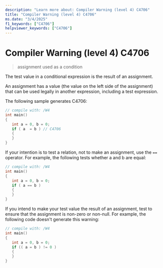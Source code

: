 ```yaml
---
description: "Learn more about: Compiler Warning (level 4) C4706"
title: "Compiler Warning (level 4) C4706"
ms.date: "3/4/2025"
f1_keywords: ["C4706"]
helpviewer_keywords: ["C4706"]
---
```

# Compiler Warning (level 4) C4706

> assignment used as a condition

The test value in a conditional expression is the result of an assignment.

An assignment has a value (the value on the left side of the assignment) that can be used legally in another expression, including a test expression.

The following sample generates C4706:

```cpp
// compile with: /W4
int main()
{
   int a = 0, b = 0;
   if ( a  = b ) // C4706
   {
   }
}
```

If your intention is to test a relation, not to make an assignment, use the `==` operator. For example, the following tests whether a and b are equal:

```cpp
// compile with: /W4
int main()
{
   int a = 0, b = 0;
   if ( a == b )
   {
   }
}
```

If you intend to make your test value the result of an assignment, test to ensure that the assignment is non-zero or non-null. For example, the following code doesn't generate this warning:

```cpp
// compile with: /W4
int main()
{
   int a = 0, b = 0;
   if (( a = b ) != 0 )
   {
   }
}
```
